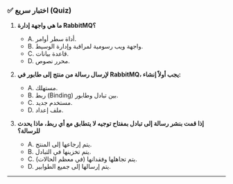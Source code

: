 ### ✅ اختبار سريع (Quiz)
1.  **ما هي واجهة إدارة RabbitMQ؟**
    * A. أداة سطر أوامر.
    * B. واجهة ويب رسومية لمراقبة وإدارة الوسيط.
    * C. قاعدة بيانات.
    * D. محرر نصوص.

2.  **لإرسال رسالة من منتج إلى طابور في RabbitMQ، يجب أولاً إنشاء:**
    * A. مستهلك.
    * B. ربط (Binding) بين تبادل وطابور.
    * C. مستخدم جديد.
    * D. ملف إعداد.

3.  **إذا قمت بنشر رسالة إلى تبادل بمفتاح توجيه لا يتطابق مع أي ربط، ماذا يحدث للرسالة؟**
    * A. يتم إرجاعها إلى المنتج.
    * B. يتم تخزينها في التبادل.
    * C. يتم تجاهلها وفقدانها (في معظم الحالات).
    * D. يتم إرسالها إلى جميع الطوابير.

---
